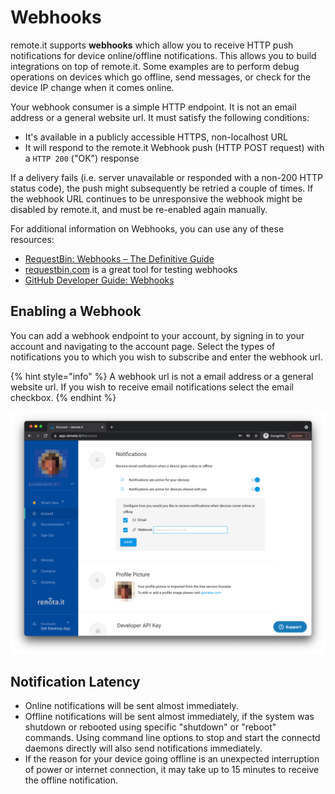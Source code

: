 # Webhooks

remote.it supports **webhooks** which allow you to receive HTTP push notifications for device online/offline notifications. This allows you to build integrations on top of remote.it. Some examples are to perform debug operations on devices which go offline, send messages, or check for the device IP change when it comes online.

Your webhook consumer is a simple HTTP endpoint. It is not an email address or a general website url. It must satisfy the following conditions:

* It's available in a publicly accessible HTTPS, non-localhost URL
* It will respond to the remote.it Webhook push \(HTTP POST request\) with a `HTTP 200` \("OK"\) response

If a delivery fails \(i.e. server unavailable or responded with a non-200 HTTP status code\), the push might subsequently be retried a couple of times. If the webhook URL continues to be unresponsive the webhook might be disabled by remote.it, and must be re-enabled again manually.

For additional information on Webhooks, you can use any of these resources:

* [RequestBin: Webhooks – The Definitive Guide](https://requestbin.com/blog/working-with-webhooks/)
* [requestbin.com](https://requestbin.com/) is a great tool for testing webhooks
* [GitHub Developer Guide: Webhooks](https://developer.github.com/webhooks/)

## Enabling a Webhook

You can add a webhook endpoint to your account, by signing in to your account and navigating to the account page. Select the types of notifications you to which you wish to subscribe and enter the webhook url.

{% hint style="info" %}
A webhook url is not a email address or a general website url. If you wish to receive email notifications select the email checkbox.
{% endhint %}

![](../../.gitbook/assets/webhook-portal.png)

## Notification Latency

* Online notifications will be sent almost immediately.
* Offline notifications will be sent almost immediately, if the system was shutdown or rebooted using specific "shutdown" or "reboot" commands. Using command line options to stop and start the connectd daemons directly will also send notifications immediately.
* If the reason for your device going offline is an unexpected interruption of power or internet connection, it may take up to 15 minutes to receive the offline notification.

